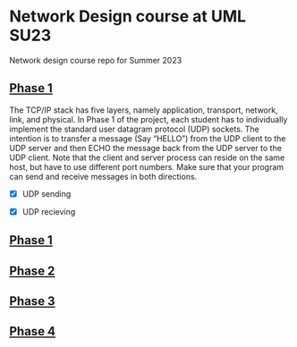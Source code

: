 # Network Design course at UML SU23
Network design course repo for Summer 2023

## [Phase 1](Phase%201/)
The TCP/IP stack has five layers, namely application, transport, network, link, and physical. In Phase 1 of the project, each student has to individually implement the standard user datagram protocol (UDP) sockets. The intention is to transfer a message (Say “HELLO”) from the UDP client to the UDP server and then  ECHO the message back from the UDP server to the UDP client. Note that the client and server process can reside on the same host, but have to use different port numbers.  Make sure that your program can send and receive messages in both directions.
  - [x] UDP sending  
  - [x] UDP recieving


## [Phase 1](Phase%202/)
## [Phase 2](Phase%203/)
## [Phase 3](Phase%204/)
## [Phase 4](Phase%205/)
